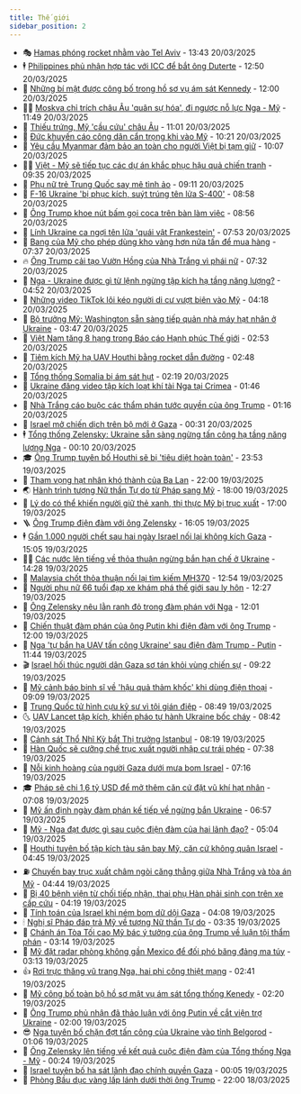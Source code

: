 ```yaml
---
title: Thế giới
sidebar_position: 2
---
```


<!-- vnexpress-the-gioi:START -->
- 🎭 [Hamas phóng rocket nhằm vào Tel Aviv](https://vnexpress.net/hamas-phong-rocket-nham-vao-tel-aviv-4863906.html) - 13:43 20/03/2025
- 🕴 [Philippines phủ nhận hợp tác với ICC để bắt ông Duterte](https://vnexpress.net/philippines-phu-nhan-hop-tac-voi-icc-de-bat-ong-duterte-4863890.html) - 12:50 20/03/2025
- 🤭 [Những bí mật được công bố trong hồ sơ vụ ám sát Kennedy](https://vnexpress.net/nhung-bi-mat-duoc-cong-bo-trong-ho-so-vu-am-sat-kennedy-vnepre-4863537.html) - 12:00 20/03/2025
- 🧑‍💻 [Moskva chỉ trích châu Âu &#39;quân sự hóa&#39;, đi ngược nỗ lực Nga - Mỹ](https://vnexpress.net/moskva-chi-trich-chau-au-quan-su-hoa-di-nguoc-no-luc-nga-my-4863887.html) - 11:49 20/03/2025
- 🦏 [Thiếu trứng, Mỹ &#39;cầu cứu&#39; châu Âu](https://vnexpress.net/thieu-trung-my-cau-cuu-chau-au-4863627.html) - 11:01 20/03/2025
- 🦒 [Đức khuyến cáo công dân cẩn trọng khi vào Mỹ](https://vnexpress.net/duc-khuyen-cao-cong-dan-can-trong-khi-vao-my-4863834.html) - 10:21 20/03/2025
- 🌈 [Yêu cầu Myanmar đảm bảo an toàn cho người Việt bị tạm giữ](https://vnexpress.net/yeu-cau-myanmar-dam-bao-an-toan-cho-nguoi-viet-bi-tam-giu-4863853.html) - 10:07 20/03/2025
- 🧑‍🏫 [Việt - Mỹ sẽ tiếp tục các dự án khắc phục hậu quả chiến tranh](https://vnexpress.net/viet-my-se-tiep-tuc-cac-du-an-khac-phuc-hau-qua-chien-tranh-4863839.html) - 09:35 20/03/2025
- 🐲 [Phụ nữ trẻ Trung Quốc say mê tình ảo](https://vnexpress.net/phu-nu-tre-trung-quoc-say-me-tinh-ao-4863719.html) - 09:11 20/03/2025
- 🦒 [F-16 Ukraine &#39;bị phục kích, suýt trúng tên lửa S-400&#39;](https://vnexpress.net/f-16-ukraine-bi-phuc-kich-suyt-trung-ten-lua-s-400-4863747.html) - 08:58 20/03/2025
- 🐻 [Ông Trump khoe nút bấm gọi coca trên bàn làm việc](https://vnexpress.net/ong-trump-khoe-nut-bam-goi-coca-tren-ban-lam-viec-4863758.html) - 08:56 20/03/2025
- 🚀 [Lính Ukraine ca ngợi tên lửa &#39;quái vật Frankestein&#39;](https://vnexpress.net/linh-ukraine-ca-ngoi-ten-lua-quai-vat-frankestein-4863628.html) - 07:53 20/03/2025
- 🥰 [Bang của Mỹ cho phép dùng kho vàng hơn nửa tấn để mua hàng](https://vnexpress.net/bang-cua-my-cho-phep-dung-kho-vang-hon-nua-tan-de-mua-hang-4863658.html) - 07:37 20/03/2025
- 🔥 [Ông Trump cải tạo Vườn Hồng của Nhà Trắng vì phái nữ](https://vnexpress.net/ong-trump-cai-tao-vuon-hong-cua-nha-trang-vi-phai-nu-4863590.html) - 07:32 20/03/2025
- 🥳 [Nga - Ukraine được gì từ lệnh ngừng tập kích hạ tầng năng lượng?](https://vnexpress.net/nga-ukraine-duoc-gi-tu-lenh-ngung-tap-kich-ha-tang-nang-luong-4863526.html) - 04:52 20/03/2025
- 💼 [Những video TikTok lôi kéo người di cư vượt biên vào Mỹ](https://vnexpress.net/nhung-video-tiktok-loi-keo-nguoi-di-cu-vuot-bien-vao-my-4862825.html) - 04:18 20/03/2025
- 🤡 [Bộ trưởng Mỹ: Washington sẵn sàng tiếp quản nhà máy hạt nhân ở Ukraine](https://vnexpress.net/bo-truong-my-washington-san-sang-tiep-quan-nha-may-hat-nhan-o-ukraine-4863554.html) - 03:47 20/03/2025
- 🌁 [Việt Nam tăng 8 hạng trong Báo cáo Hạnh phúc Thế giới](https://vnexpress.net/viet-nam-tang-8-hang-trong-bao-cao-hanh-phuc-the-gioi-4863591.html) - 02:53 20/03/2025
- 🤩 [Tiêm kích Mỹ hạ UAV Houthi bằng rocket dẫn đường](https://vnexpress.net/tiem-kich-my-ha-uav-houthi-bang-rocket-dan-duong-4863549.html) - 02:48 20/03/2025
- 🎉 [Tổng thống Somalia bị ám sát hụt](https://vnexpress.net/tong-thong-somalia-bi-am-sat-hut-4863553.html) - 02:19 20/03/2025
- 🎉 [Ukraine đăng video tập kích loạt khí tài Nga tại Crimea](https://vnexpress.net/ukraine-dang-video-tap-kich-loat-khi-tai-nga-tai-crimea-4863368.html) - 01:46 20/03/2025
- 🌁 [Nhà Trắng cáo buộc các thẩm phán tước quyền của ông Trump](https://vnexpress.net/nha-trang-cao-buoc-cac-tham-phan-tuoc-quyen-cua-ong-trump-4863510.html) - 01:16 20/03/2025
- 🌊 [Israel mở chiến dịch trên bộ mới ở Gaza](https://vnexpress.net/israel-mo-chien-dich-tren-bo-moi-o-gaza-4863506.html) - 00:31 20/03/2025
- 🕴 [Tổng thống Zelensky: Ukraine sẵn sàng ngừng tấn công hạ tầng năng lượng Nga](https://vnexpress.net/tong-thong-zelensky-ukraine-san-sang-ngung-tan-cong-ha-tang-nang-luong-nga-4863503.html) - 00:10 20/03/2025
- 🎓 [Ông Trump tuyên bố Houthi sẽ bị &#39;tiêu diệt hoàn toàn&#39;](https://vnexpress.net/ong-trump-tuyen-bo-houthi-se-bi-tieu-diet-hoan-toan-4863491.html) - 23:53 19/03/2025
- 🦩 [Tham vọng hạt nhân khó thành của Ba Lan](https://vnexpress.net/tham-vong-hat-nhan-kho-thanh-cua-ba-lan-4861139.html) - 22:00 19/03/2025
- 🌏 [Hành trình tượng Nữ thần Tự do từ Pháp sang Mỹ](https://vnexpress.net/hanh-trinh-tuong-nu-than-tu-do-tu-phap-sang-my-4862595.html) - 18:00 19/03/2025
- 🌋 [Lý do có thể khiến người giữ thẻ xanh, thị thực Mỹ bị trục xuất](https://vnexpress.net/ly-do-co-the-khien-nguoi-giu-the-xanh-thi-thuc-my-bi-truc-xuat-vnepre-4862743.html) - 17:00 19/03/2025
- 🪜 [Ông Trump điện đàm với ông Zelensky](https://vnexpress.net/ong-trump-dien-dam-voi-ong-zelensky-4863483.html) - 16:05 19/03/2025
- 🕴 [Gần 1.000 người chết sau hai ngày Israel nối lại không kích Gaza](https://vnexpress.net/gan-1-000-nguoi-chet-sau-hai-ngay-israel-noi-lai-khong-kich-gaza-4863444.html) - 15:05 19/03/2025
- 🧑‍🏫 [Các nước lên tiếng về thỏa thuận ngừng bắn hạn chế ở Ukraine](https://vnexpress.net/cac-nuoc-len-tieng-ve-thoa-thuan-ngung-ban-han-che-o-ukraine-4863448.html) - 14:28 19/03/2025
- 🌮 [Malaysia chốt thỏa thuận nối lại tìm kiếm MH370](https://vnexpress.net/malaysia-chot-thoa-thuan-noi-lai-tim-kiem-mh370-4863437.html) - 12:54 19/03/2025
- 🚦 [Người phụ nữ 66 tuổi đạp xe khám phá thế giới sau ly hôn](https://vnexpress.net/nguoi-phu-nu-66-tuoi-dap-xe-kham-pha-the-gioi-sau-ly-hon-4863295.html) - 12:27 19/03/2025
- 💫 [Ông Zelensky nêu lằn ranh đỏ trong đàm phán với Nga](https://vnexpress.net/ong-zelensky-neu-lan-ranh-do-trong-dam-phan-voi-nga-4863411.html) - 12:01 19/03/2025
- 🤡 [Chiến thuật đàm phán của ông Putin khi điện đàm với ông Trump](https://vnexpress.net/chien-thuat-dam-phan-cua-ong-putin-khi-dien-dam-voi-ong-trump-4863049.html) - 12:00 19/03/2025
- 🦣 [Nga &#39;tự bắn hạ UAV tấn công Ukraine&#39; sau điện đàm Trump - Putin](https://vnexpress.net/nga-tu-ban-ha-uav-tan-cong-ukraine-sau-dien-dam-trump-putin-4863423.html) - 11:44 19/03/2025
- 🎬 [Israel hối thúc người dân Gaza sơ tán khỏi vùng chiến sự](https://vnexpress.net/israel-hoi-thuc-nguoi-dan-gaza-so-tan-khoi-vung-chien-su-4863327.html) - 09:22 19/03/2025
- 🎉 [Mỹ cảnh báo binh sĩ về &#39;hậu quả thảm khốc&#39; khi dùng điện thoại](https://vnexpress.net/my-canh-bao-binh-si-ve-hau-qua-tham-khoc-khi-dung-dien-thoai-4863209.html) - 09:09 19/03/2025
- 🎡 [Trung Quốc tử hình cựu kỹ sư vì tội gián điệp](https://vnexpress.net/trung-quoc-tu-hinh-cuu-ky-su-vi-toi-gian-diep-4863282.html) - 08:49 19/03/2025
- 🌜 [UAV Lancet tập kích, khiến pháo tự hành Ukraine bốc cháy](https://vnexpress.net/uav-lancet-tap-kich-khien-phao-tu-hanh-ukraine-boc-chay-4863284.html) - 08:42 19/03/2025
- 🎡 [Cảnh sát Thổ Nhĩ Kỳ bắt Thị trưởng Istanbul](https://vnexpress.net/canh-sat-tho-nhi-ky-bat-thi-truong-istanbul-4863276.html) - 08:19 19/03/2025
- 🤗 [Hàn Quốc sẽ cưỡng chế trục xuất người nhập cư trái phép](https://vnexpress.net/han-quoc-se-cuong-che-truc-xuat-nguoi-nhap-cu-trai-phep-4863236.html) - 07:38 19/03/2025
- 🦩 [Nỗi kinh hoàng của người Gaza dưới mưa bom Israel](https://vnexpress.net/noi-kinh-hoang-cua-nguoi-gaza-duoi-mua-bom-israel-4863099.html) - 07:16 19/03/2025
- 🎓 [Pháp sẽ chi 1,6 tỷ USD để mở thêm căn cứ đặt vũ khí hạt nhân](https://vnexpress.net/phap-se-chi-1-6-ty-usd-de-mo-them-can-cu-dat-vu-khi-hat-nhan-4863107.html) - 07:08 19/03/2025
- 🌁 [Mỹ ấn định ngày đàm phán kế tiếp về ngừng bắn Ukraine](https://vnexpress.net/my-an-dinh-ngay-dam-phan-ke-tiep-ve-ngung-ban-ukraine-4863130.html) - 06:57 19/03/2025
- 🤩 [Mỹ - Nga đạt được gì sau cuộc điện đàm của hai lãnh đạo?](https://vnexpress.net/my-nga-dat-duoc-gi-sau-cuoc-dien-dam-cua-hai-lanh-dao-4863057.html) - 05:04 19/03/2025
- 👹 [Houthi tuyên bố tập kích tàu sân bay Mỹ, căn cứ không quân Israel](https://vnexpress.net/houthi-tuyen-bo-tap-kich-tau-san-bay-my-can-cu-khong-quan-israel-4863192.html) - 04:45 19/03/2025
- ⛽️ [Chuyến bay trục xuất châm ngòi căng thẳng giữa Nhà Trắng và tòa án Mỹ](https://vnexpress.net/chuyen-bay-truc-xuat-cham-ngoi-cang-thang-giua-nha-trang-va-toa-an-my-vnepre-4862647.html) - 04:44 19/03/2025
- 🚀 [Bị 40 bệnh viện từ chối tiếp nhận, thai phụ Hàn phải sinh con trên xe cấp cứu](https://vnexpress.net/bi-40-benh-vien-tu-choi-tiep-nhan-thai-phu-han-phai-sinh-con-tren-xe-cap-cuu-4863142.html) - 04:19 19/03/2025
- 🎡 [Tính toán của Israel khi ném bom dữ dội Gaza](https://vnexpress.net/tinh-toan-cua-israel-khi-nem-bom-du-doi-gaza-4863052.html) - 04:08 19/03/2025
- 🕯 [Nghị sĩ Pháp đáp trả Mỹ về tượng Nữ thần Tự do](https://vnexpress.net/nghi-si-phap-dap-tra-my-ve-tuong-nu-than-tu-do-4863089.html) - 03:35 19/03/2025
- 🐻 [Chánh án Tòa Tối cao Mỹ bác ý tưởng của ông Trump về luận tội thẩm phán](https://vnexpress.net/chanh-an-toa-toi-cao-my-bac-y-tuong-cua-ong-trump-ve-luan-toi-tham-phan-4863047.html) - 03:14 19/03/2025
- 🚦 [Mỹ đặt radar phòng không gần Mexico để đối phó băng đảng ma túy](https://vnexpress.net/my-dat-radar-phong-khong-gan-mexico-de-doi-pho-bang-dang-ma-tuy-4862956.html) - 03:13 19/03/2025
- 👍 [Rơi trực thăng vũ trang Nga, hai phi công thiệt mạng](https://vnexpress.net/roi-truc-thang-vu-trang-nga-hai-phi-cong-thiet-mang-4863073.html) - 02:41 19/03/2025
- 🚀 [Mỹ công bố toàn bộ hồ sơ mật vụ ám sát tổng thống Kenedy](https://vnexpress.net/my-cong-bo-toan-bo-ho-so-mat-vu-am-sat-tong-thong-kenedy-4863046.html) - 02:20 19/03/2025
- 🌮 [Ông Trump phủ nhận đã thảo luận với ông Putin về  cắt viện trợ Ukraine](https://vnexpress.net/ong-trump-phu-nhan-da-thao-luan-voi-ong-putin-ve-cat-vien-tro-ukraine-4863035.html) - 02:00 19/03/2025
- 😎 [Nga tuyên bố chặn đợt tấn công của Ukraine vào tỉnh Belgorod](https://vnexpress.net/nga-tuyen-bo-chan-dot-tan-cong-cua-ukraine-vao-tinh-belgorod-4863037.html) - 01:06 19/03/2025
- 🐲 [Ông Zelensky lên tiếng về kết quả cuộc điện đàm của Tổng thống Nga - Mỹ](https://vnexpress.net/ong-zelensky-len-tieng-ve-ket-qua-cuoc-dien-dam-cua-tong-thong-nga-my-4863034.html) - 00:24 19/03/2025
- 💫 [Israel tuyên bố hạ sát lãnh đạo chính quyền Gaza](https://vnexpress.net/israel-tuyen-bo-ha-sat-lanh-dao-chinh-quyen-gaza-4863033.html) - 00:05 19/03/2025
- 👀 [Phòng Bầu dục vàng lấp lánh dưới thời ông Trump](https://vnexpress.net/phong-bau-duc-vang-lap-lanh-duoi-thoi-ong-trump-4862184.html) - 22:00 18/03/2025<!-- vnexpress-the-gioi:END -->